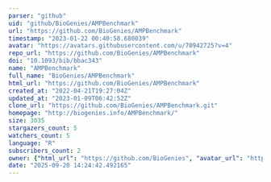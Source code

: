 ```yaml
---
parser: "github"
uid: "github/BioGenies/AMPBenchmark"
url: "https://github.com/BioGenies/AMPBenchmark"
timestamp: "2023-01-22 00:40:58.680039"
avatar: "https://avatars.githubusercontent.com/u/70942725?v=4"
repo_url: "https://github.com/BioGenies/AMPBenchmark"
doi: "10.1093/bib/bbac343"
name: "AMPBenchmark"
full_name: "BioGenies/AMPBenchmark"
html_url: "https://github.com/BioGenies/AMPBenchmark"
created_at: "2022-04-21T19:27:04Z"
updated_at: "2023-01-09T06:42:52Z"
clone_url: "https://github.com/BioGenies/AMPBenchmark.git"
homepage: "http://biogenies.info/AMPBenchmark/"
size: 3035
stargazers_count: 5
watchers_count: 5
language: "R"
subscribers_count: 2
owner: {"html_url": "https://github.com/BioGenies", "avatar_url": "https://avatars.githubusercontent.com/u/70942725?v=4", "login": "BioGenies", "type": "Organization"}
date: "2025-09-20 14:24:42.492165"
---
```

